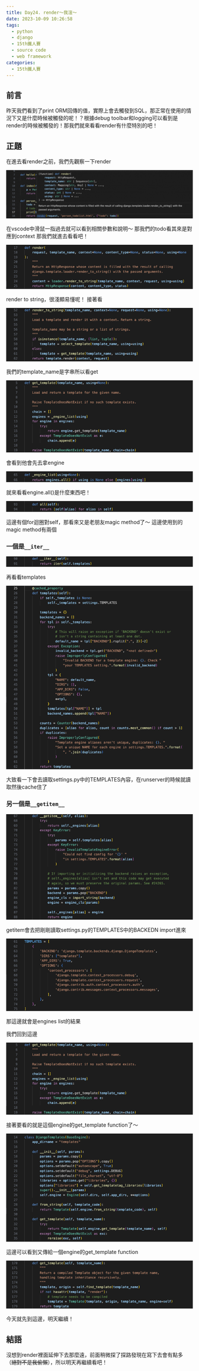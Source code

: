 ```yaml
---
title: Day24. render～我渲～
date: 2023-10-09 10:26:58
tags: 
  - python
  - django
  - 15th鐵人賽
  - source code
  - web framework
categories:
  - 15th鐵人賽
---
```


## 前言
昨天我們看到了print ORM回傳的值，實際上會去觸發到SQL，那正常在使用的情況下又是什麼時候被觸發的呢！？根據debug toolbar和logging可以看到是render的時候被觸發的！那我們就來看看render有什麼特別的吧！

## 正題
在進去看render之前，我們先觀察一下render

![](images/2023-10-09Day24.render～我渲～/20162905nq3uJmG0fc.png)

在vscode中滑鼠一指過去就可以看到相關參數和說明～
那我們的todo看其來是對應到context
那我們就進去看看吧！

![](images/2023-10-09Day24.render～我渲～/20162905rQCuQ7EX3m.png)

render to string，很淺顯易懂呢！
接著看

![](images/2023-10-09Day24.render～我渲～/20162905PovzIovvZK.png)

我們的template_name是字串所以看get

![](images/2023-10-09Day24.render～我渲～/20162905YcVouRP4zQ.png)

會看到他會先去拿engine

![](images/2023-10-09Day24.render～我渲～/20162905wSVgHBBXV4.png)

就來看看engine.all()是什麼東西吧！

![](images/2023-10-09Day24.render～我渲～/20162905PQYNeyACEw.png)

這邊有個for迴圈對self，那看來又是老朋友magic method了～
這邊使用到的magic method有兩個
### 一個是`__iter__`

![](images/2023-10-09Day24.render～我渲～/20162905kIXL4E1Oad.png)

再看看templates

![](images/2023-10-09Day24.render～我渲～/20162905d6Ac3J4t0k.png)

大致看一下會去讀取settings.py中的TEMPLATES內容，在runserver的時候就讀取然後cache住了

### 另一個是`__getitem__`

![](images/2023-10-09Day24.render～我渲～/20162905WS8iGBTxCg.png)

getitem會去把剛剛讀取settings.py的TEMPLATES中的BACKEDN import進來

![](images/2023-10-09Day24.render～我渲～/20162905lCftbiLzfb.png)

那這邊就會是engines list的結果

我們回到這邊

![](images/2023-10-09Day24.render～我渲～/20162905RI7Ax2Z0Tn.png)

接著要看的就是這個engine的get_template function了～

![](images/2023-10-09Day24.render～我渲～/20162905vTmTfaAvZ5.png)

這邊可以看到又傳給一個engine的get_template function

![](images/2023-10-09Day24.render～我渲～/20162905VMgnWxwWjQ.png)

今天就先到這邊，明天繼續！

## 結語
沒想到render裡面延伸下去那麼遠，前面稍微探了探路發現在寫下去會有點多（~~絕對不是我偷懶~~），所以明天再繼續看吧！
